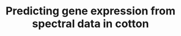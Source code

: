 ---
title: "Predicting gene expression from spectral data in cotton"
layout: single-portfolio
# excerpt: "<img src='/images/IMG0102_resize.PNG' alt=''>"
collection: research
order_number: 20
header:
  og_image: ''
---